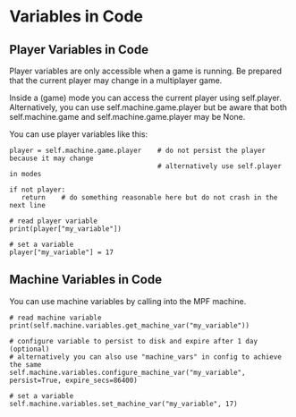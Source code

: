 # Variables in Code

## Player Variables in Code

Player variables are only accessible when a game is running. Be prepared that the current player may change in a multiplayer game.

Inside a (game) mode you can access the current player using self.player. Alternatively, you can use self.machine.game.player but be aware that both self.machine.game and self.machine.game.player may be None.

You can use player variables like this:

```
player = self.machine.game.player    # do not persist the player because it may change
                                     # alternatively use self.player in modes

if not player:
   return    # do something reasonable here but do not crash in the next line

# read player variable
print(player["my_variable"])

# set a variable
player["my_variable"] = 17
```



## Machine Variables in Code

You can use machine variables by calling into the MPF machine.

```
# read machine variable
print(self.machine.variables.get_machine_var("my_variable"))

# configure variable to persist to disk and expire after 1 day (optional)
# alternatively you can also use "machine_vars" in config to achieve the same
self.machine.variables.configure_machine_var("my_variable", persist=True, expire_secs=86400)

# set a variable
self.machine.variables.set_machine_var("my_variable", 17)
```

